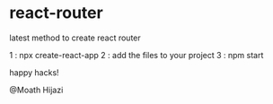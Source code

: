 # react-router
latest method to create react router

1 : npx create-react-app 
2 : add the files to your project 
3 : npm start

happy hacks!

@Moath Hijazi
